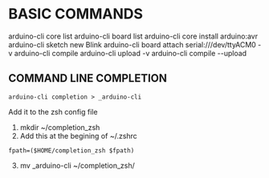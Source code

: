 # BASIC COMMANDS

arduino-cli core list
arduino-cli board list
arduino-cli core install arduino:avr
arduino-cli sketch new Blink
arduino-cli board attach serial:///dev/ttyACM0 -v
arduino-cli compile
arduino-cli upload -v
arduino-cli compile --upload

## COMMAND LINE COMPLETION

```
arduino-cli completion > _arduino-cli
```
Add it to the zsh config file
1. mkdir ~/completion_zsh
2. Add this at the begining of ~/.zshrc
```
fpath=($HOME/completion_zsh $fpath)
```
3. mv _arduino-cli ~/completion_zsh/ 
